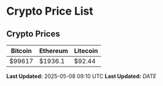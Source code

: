 # Crypto Price List

## Crypto Prices
| Bitcoin | Ethereum | Litecoin |
| ------- | -------- | -------- |
| $99617 | $1936.1 | $92.44 |
**Last Updated:** 2025-05-08 09:10 UTC
**Last Updated:** $DATE$
